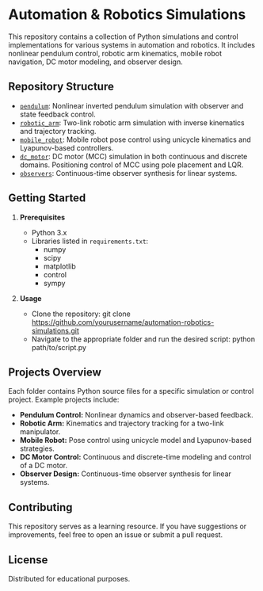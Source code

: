 # Automation & Robotics Simulations

This repository contains a collection of Python simulations and control implementations for various systems in automation and robotics. It includes nonlinear pendulum control, robotic arm kinematics, mobile robot navigation, DC motor modeling, and observer design.

## Repository Structure

- [`pendulum`](pendulum): Nonlinear inverted pendulum simulation with observer and state feedback control.
- [`robotic_arm`](robotic_arm): Two-link robotic arm simulation with inverse kinematics and trajectory tracking.
- [`mobile_robot`](mobile_robot): Mobile robot pose control using unicycle kinematics and Lyapunov-based controllers.
- [`dc_motor`](dc_motor): DC motor (MCC) simulation in both continuous and discrete domains. Positioning control of MCC using pole placement and LQR.
- [`observers`](observers): Continuous-time observer synthesis for linear systems.

## Getting Started

1. **Prerequisites**
   - Python 3.x
   - Libraries listed in `requirements.txt`:
     - numpy
     - scipy
     - matplotlib
     - control
     - sympy

2. **Usage**
   - Clone the repository:
     git clone https://github.com/yourusername/automation-robotics-simulations.git
   - Navigate to the appropriate folder and run the desired script:
     python path/to/script.py

## Projects Overview

Each folder contains Python source files for a specific simulation or control project. Example projects include:
- **Pendulum Control:** Nonlinear dynamics and observer-based feedback.
- **Robotic Arm:** Kinematics and trajectory tracking for a two-link manipulator.
- **Mobile Robot:** Pose control using unicycle model and Lyapunov-based strategies.
- **DC Motor Control:** Continuous and discrete-time modeling and control of a DC motor.
- **Observer Design:** Continuous-time observer synthesis for linear systems.

## Contributing

This repository serves as a learning resource. If you have suggestions or improvements, feel free to open an issue or submit a pull request.

## License

Distributed for educational purposes.
